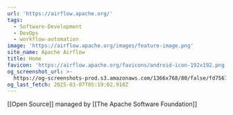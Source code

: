 ```yaml
---
url: 'https://airflow.apache.org/'
tags:
  - Software-Development
  - DevOps
  - workflow-automation
image: 'https://airflow.apache.org/images/feature-image.png'
site_name: Apache Airflow
title: Home
favicon: 'https://airflow.apache.org/favicons/android-icon-192x192.png'
og_screenshot_url: >-
  https://og-screenshots-prod.s3.amazonaws.com/1366x768/80/false/fd7567a9d24f610eed8dbfc9b0d94398c1e0e307906435c104dad363bd1dd1ad.jpeg
og_last_fetch: 2025-03-07T05:19:02.918Z
---
```

[[Open Source]] managed by [[The Apache Software Foundation]]
